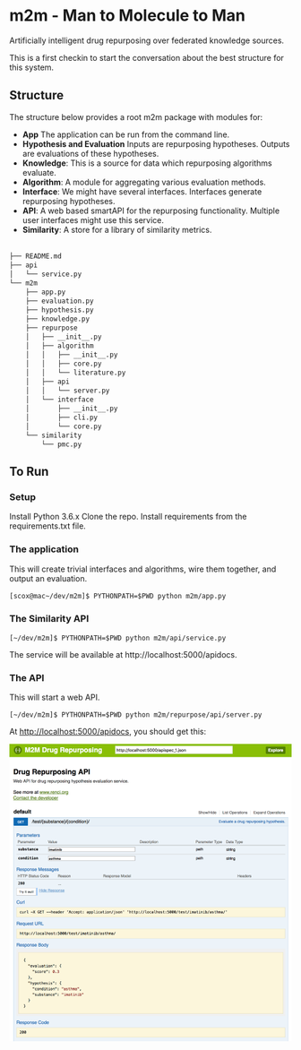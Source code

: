 # m2m - Man to Molecule to Man

Artificially intelligent drug repurposing over federated knowledge sources.

This is a first checkin to start the conversation about the best structure for this system.

## Structure

The structure below provides a root m2m package with modules for:
* **App** The application can be run from the command line.
* **Hypothesis and Evaluation** Inputs are repurposing hypotheses. Outputs are evaluations of these hypotheses.
* **Knowledge**: This is a source for data which repurposing algorithms evaluate.
* **Algorithm**: A module for aggregating various evaluation methods.
* **Interface**: We might have several interfaces. Interfaces generate repurposing hypotheses.
* **API**: A web based smartAPI for the repurposing functionality. Multiple user interfaces might use this service.
* **Similarity**: A store for a library of similarity metrics.
```

├── README.md
├── api
│   └── service.py
└── m2m
    ├── app.py
    ├── evaluation.py
    ├── hypothesis.py
    ├── knowledge.py
    ├── repurpose
    │   ├── __init__.py
    │   ├── algorithm
    │   │   ├── __init__.py
    │   │   ├── core.py
    │   │   └── literature.py
    │   ├── api
    │   │   └── server.py
    │   └── interface
    │       ├── __init__.py
    │       ├── cli.py
    │       └── core.py
    └── similarity
        └── pmc.py
```

## To Run

### Setup
Install Python 3.6.x
Clone the repo.
Install requirements from the requirements.txt file.

### The application
This will create trivial interfaces and algorithms, wire them together, and output an evaluation.
```
[scox@mac~/dev/m2m]$ PYTHONPATH=$PWD python m2m/app.py
```
### The Similarity API

```
[~/dev/m2m]$ PYTHONPATH=$PWD python m2m/api/service.py
```

The service will be available at http://localhost:5000/apidocs.

### The API
This will start a web API.
```
[~/dev/m2m]$ PYTHONPATH=$PWD python m2m/repurpose/api/server.py
```

At [http://localhost:5000/apidocs](http://localhost:5000/apidocs), you should get this:

![image](https://github.com/TropshaGroup/m2m/blob/master/img/smartapi.png)
